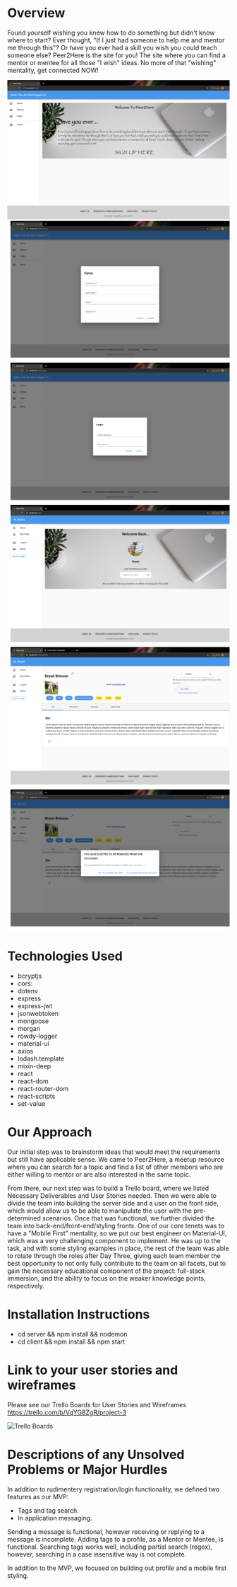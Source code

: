 
# Overview
Found yourself wishing you knew how to do something but didn't know where to start? Ever thought, "If I just had someone to help me and mentor me through this"? Or have you ever had a skill you wish you could teach someone else? Peer2Here is the site for you! The site where you can find a mentor or mentee for all those "I wish" ideas. No more of that "wishing" mentality, get connected NOW!

![Unauthenticated Home Page](Unauthenticated&#32;Home.png)
![Registration](Registration.png)
![Login](Login.png)
![Authenticated Home](Authenticated&#32;Home.png)
![Profile Page](Profile&#32;Page.png)
![Account Delete](Delete.png)

# Technologies Used
- bcryptjs
- cors:
- dotenv
- express
- express-jwt
- jsonwebtoken
- mongoose
- morgan
- rowdy-logger
- material-ui
- axios
- lodash.template
- mixin-deep
- react
- react-dom
- react-router-dom
- react-scripts
- set-value


# Our Approach
Our initial step was to brainstorm ideas that would meet the requirements but still have applicable sense. We came to Peer2Here, a meetup resource where you can search for a topic and find a list of other members who are either willing to mentor  or are also interested in the same topic.

From there, our next step was to build a Trello board, where we listed Necessary Deliverables and User Stories needed. Then we were able to divide the team into building the server side and a user on the front side, which would allow us to be able to manipulate the user with the pre-determined scenarios. Once that was functional, we further divided the team into back-end/front-end/styling fronts. One of our core tenets was to have a "Mobile First" mentality, so we put our best engineer on Material-UI, which was a very challenging component to implement. He was up to the task, and with some styling examples in place, the rest of the team was able to rotate through the roles after Day Three, giving each team member the best opportunity to not only fully contribute to the team on all facets, but to gain the necessary educational component of the project: full-stack immersion, and the ability to focus on the weaker knowledge points, respectively.


# Installation Instructions
- cd server && npm install && nodemon
- cd client && npm install && npm start

# Link to your user stories and wireframes
Please see our Trello Boards for User Stories and Wireframes
https://trello.com/b/VqYG8ZgR/project-3

![Trello Boards](Trello&#32;Boards.png)



# Descriptions of any Unsolved Problems or Major Hurdles 
In addition to rudimentery registration/login functionality, we defined two features as our MVP:
- Tags and tag search.
- In application messaging.

Sending a message is functional, however receiving or replying to a message is incomplete.
Adding tags to a profile, as a Mentor or Mentee, is functional. Searching tags works well, including partial search (regex), however, searching in a case insensitive way is not complete. 

In addition to the MVP, we focused on building out profile and a mobile first styling.

